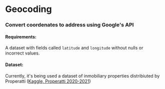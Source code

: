 # Geocoding
### Convert coordenates to address using Google's API

#### Requirements:

A dataset with fields called `latitude` and `longitude` without nulls or incorrect values.

#### Dataset:

Currently, it's being used a dataset of inmobiliary properties distribiuted by Properatti ([Kaggle, Properatti 2020-2021](https://www.kaggle.com/datasets/jluza92/argentina-properati-listings-dataset-20202021))
